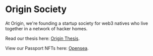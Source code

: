 # Origin Society

At Origin, we're founding a startup society for web3 natives who live together in a network of hacker homes.

Read our thesis here: [Origin Thesis](https://zesty-cucumber-b06.notion.site/Origin-Society-v0-1-0e8fa096c9c14b03bbd989c5861e8ab3).

View our Passport NFTs here: [Opensea](https://opensea.io/collection/origin-passport).
